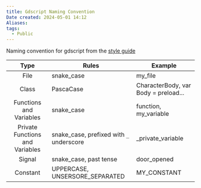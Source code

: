 ```yaml
---
title: Gdscript Naming Convention
Date created: 2024-05-01 14:12
Aliases:
tags: 
  - Public
---
```

Naming convention for gdscript from the [style guide](https://docs.godotengine.org/en/stable/tutorials/scripting/gdscript/gdscript_styleguide.html) 

|              Type               | Rules                                     | Example                              |
| :-----------------------------: | ----------------------------------------- | ------------------------------------ |
|              File               | snake_case                                | my_file                              |
|              Class              | PascaCase                                 | CharacterBody, var Body = preload... |
|     Functions and Variables     | snake_case                                | function, my_variable                |
| Private Functions and Variables | snake\_case, prefixed with `_` underscore | \_private_variable                   |
|             Signal              | snake\_case, past tense                   | door_opened                          |
|            Constant             | UPPERCASE, UNSERSORE_SEPARATED            | MY_CONSTANT                          |